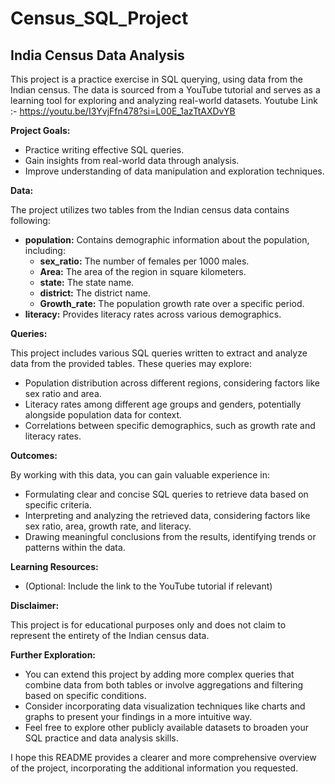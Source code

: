 # Census_SQL_Project
## India Census Data Analysis

This project is a practice exercise in SQL querying, using data from the Indian census. The data is sourced from a YouTube tutorial and serves as a learning tool for exploring and analyzing real-world datasets. Youtube Link :- https://youtu.be/I3YvjFfn478?si=L00E_1azTtAXDvYB

**Project Goals:**

* Practice writing effective SQL queries.
* Gain insights from real-world data through analysis.
* Improve understanding of data manipulation and exploration techniques.

**Data:**

The project utilizes two tables from the Indian census data contains following:

* **population:** Contains demographic information about the population, including:
    * **sex_ratio:** The number of females per 1000 males.
    * **Area:** The area of the region in square kilometers.
    * **state:** The state name.
    * **district:** The district name.
    * **Growth_rate:** The population growth rate over a specific period.
* **literacy:** Provides literacy rates across various demographics.

**Queries:**

This project includes various SQL queries written to extract and analyze data from the provided tables. These queries may explore:

* Population distribution across different regions, considering factors like sex ratio and area.
* Literacy rates among different age groups and genders, potentially alongside population data for context.
* Correlations between specific demographics, such as growth rate and literacy rates.

**Outcomes:**

By working with this data, you can gain valuable experience in:

* Formulating clear and concise SQL queries to retrieve data based on specific criteria.
* Interpreting and analyzing the retrieved data, considering factors like sex ratio, area, growth rate, and literacy.
* Drawing meaningful conclusions from the results, identifying trends or patterns within the data.

**Learning Resources:**

* (Optional: Include the link to the YouTube tutorial if relevant)

**Disclaimer:**

This project is for educational purposes only and does not claim to represent the entirety of the Indian census data.

**Further Exploration:**

* You can extend this project by adding more complex queries that combine data from both tables or involve aggregations and filtering based on specific conditions.
* Consider incorporating data visualization techniques like charts and graphs to present your findings in a more intuitive way.
* Feel free to explore other publicly available datasets to broaden your SQL practice and data analysis skills.

I hope this README provides a clearer and more comprehensive overview of the project, incorporating the additional information you requested.
